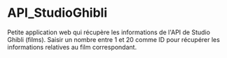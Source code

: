 # API_StudioGhibli

Petite application web qui récupère les informations de l'API de Studio Ghibli (films).
Saisir un nombre entre 1 et 20 comme ID pour récupérer les informations relatives au film correspondant.
